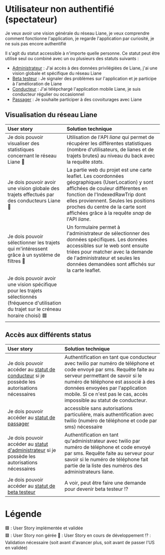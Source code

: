 # Utilisateur non authentifié (spectateur)
Je veux avoir une vision générale du réseau Liane, je veux comprendre comment fonctionne l'application, je regarde l'application par curiosité, je ne suis pas encore authentifié

Il s'agit du statut accessible à n'importe quelle personne. Ce statut peut être utilisé seul ou combiné avec un ou plusieurs des statuts suivants :
- [Administrateur](UserStoriesAdmin.md) : J'ai accès à des données privilégiées de Liane, j'ai une vision globale et spécifique du réseau Liane
- [Beta testeur](UserStoriesBeta.md) : Je signaler des problèmes sur l'application et je participe à l'amélioration de Liane
- [Conducteur](UserStoriesConducteur.md) : J'ai télépchargé l'application mobile Liane, je suis conducteur régulier ou occasionnel
- [Passager](UserStoriesPassager.md) : Je souhaite participer à des covoiturages avec Liane 


## Visualisation du réseau Liane 
| User story | Solution technique |
| :-------- | :--------- |
| Je dois pouvoir visualiser des statistiques concernant le réseau Liane  :seedling:|Utilisation de l'API *liane* qui permet de récupérer les différentes statistiques (nombre d'utilisateurs, de lianes et de trajets brutes) au niveau du back avec la requête *stats*. |
| Je dois pouvoir avoir une vision globale des trajets effectués par des conducteurs Liane  :seedling:|La partie web du projet est une carte leaflet. Les coordonnées géographiques (UserLocation) y sont affichées de couleur différentes en fonction de l'IndexedRawTrip dont elles proviennent. Seules les positions proches du centre de la carte sont affichées grâce à la requête *snap* de l'API *liane*. |
| Je dois pouvoir sélectionner les trajets qui m'intéressent grâce à un système de filtres :seedling: | Un formulaire permet à l'administrateur de sélectionner des données spécifiques. Les données accessibles sur le web sont ensuite triées pour matcher avec la demande de l'administrateur et seules les données demandées sont affichés sur la carte leaflet.|
| Je dois pouvoir avoir une vision spécifique pour les trajets sélectionnés (fréquence d'utilisation du trajet sur le créneau horaire choisi) 🟥 | |

## Accès aux différents status 
| User story | Solution technique |
| :-------- | :--------- |
| Je dois pouvoir accéder au [statut de conducteur](UserStoriesConducteur.md) si je possède les autorisations nécessaires| Authentification en tant que conducteur avec twilio par numéro de téléphone et code envoyé par sms. Requête faite au serveur permettant de savoir si le numéro de téléphone est associé à des données envoyées par l'application mobile. Si ce n'est pas le cas, accès impossible au statut de conducteur. |
| Je dois pouvoir accéder au [statut de passager](UserStoriesPassager.md) | accessible sans autorisations particulière, mais authentification avec twilio (numéro de téléphone et code par sms) nécessaire |
| Je dois pouvoir accéder au [statut d'administrateur](UserStoriesAdmin.md) si je possède les autorisations nécessaires| Authentification en tant qu'administrateur avec twilio par numéro de téléphone et code envoyé par sms. Requête faite au serveur pour savoir si le numéro de téléphone fait partie de la liste des numéros des administrateurs liane.|
| Je dois pouvoir accéder au [statut de beta testeur](UserStoriesBeta.md) | A voir, peut être faire une demande pour devenir beta testeur :interrobang:|

# Légende 
🟩 : User Story implémentée et validée  
🟥 : User Story non gérée
:seedling: : User Story en cours de développement
:interrobang: : Validation nécessaire (soit avant d'avancer plus, soit avant de passer l'US en validée)
